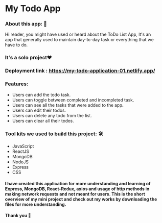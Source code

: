 # My Todo App


<h3>About this app: 🙌</h3>
Hi reader, you might have used or heard about the ToDo List App, It's an app that generally used to maintain day-to-day task or everything that we have to do.
<h3>It's a solo project❤️</h3>
<h3>Deployment link : <a href="https://my-todo-application-01.netlify.app/">https://my-todo-application-01.netlify.app/</a></h3>
   <h3>Features:</h3>
      <ul>
            <li> Users can add the todo task.</li>
            <li> Users can toggle between completed and incompleted task.</li>
            <li>Users can see all the tasks that were added to the app.</li>
            <li>Users can edit their todos.</li>
            <li>Users can delete any todo from the list.</li>
            <li>Users can clear all their todos.</li></ul>

   
   <h3>Tool kits we used to build this project: 🛠</h3>
  <ul>
   <li>JavaScript</li>
   <li>ReactJS</li>
   <li>MongoDB</li>
   <li>NodeJS</li>
   <li>Express</li>
   <li>CSS</li></ul>
  <h4>I have created this application for more understanding and learning of Express, MongoDB, React-Redux, axios and usage of http methods in making network requests and not meant for users. This is the short overview of my mini project and check out my works by downloading the files for more understanding.</h4>
  <h4>Thank you 🙌</h4>


